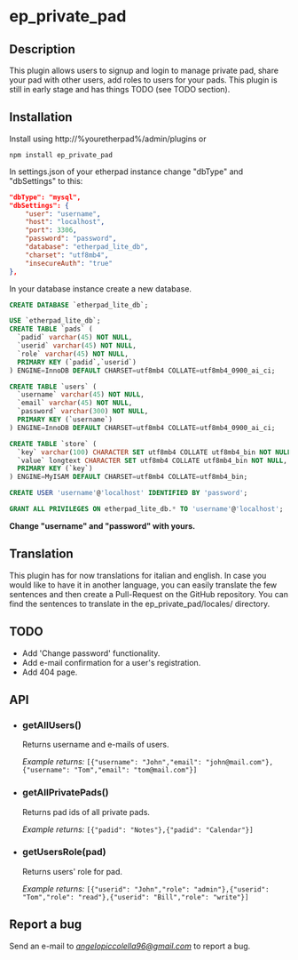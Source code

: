 # ep_private_pad

## Description
This plugin allows users to signup and login to manage private pad, share your pad with other users, add roles to users for your pads. This plugin is still in early stage and has things TODO (see TODO section).

## Installation
Install using http://%youretherpad%/admin/plugins or 
```node
npm install ep_private_pad
```

In settings.json of your etherpad instance change "dbType" and "dbSettings" to this:
```json
"dbType": "mysql",
"dbSettings": {
    "user": "username",
    "host": "localhost",
    "port": 3306,
    "password": "password",
    "database": "etherpad_lite_db",
    "charset": "utf8mb4",
    "insecureAuth": "true"
},
```

In your database instance create a new database.
```sql
CREATE DATABASE `etherpad_lite_db`;

USE `etherpad_lite_db`;
CREATE TABLE `pads` (
  `padid` varchar(45) NOT NULL,
  `userid` varchar(45) NOT NULL,
  `role` varchar(45) NOT NULL,
  PRIMARY KEY (`padid`,`userid`)
) ENGINE=InnoDB DEFAULT CHARSET=utf8mb4 COLLATE=utf8mb4_0900_ai_ci;

CREATE TABLE `users` (
  `username` varchar(45) NOT NULL,
  `email` varchar(45) NOT NULL,
  `password` varchar(300) NOT NULL,
  PRIMARY KEY (`username`)
) ENGINE=InnoDB DEFAULT CHARSET=utf8mb4 COLLATE=utf8mb4_0900_ai_ci;

CREATE TABLE `store` (
  `key` varchar(100) CHARACTER SET utf8mb4 COLLATE utf8mb4_bin NOT NULL,
  `value` longtext CHARACTER SET utf8mb4 COLLATE utf8mb4_bin NOT NULL,
  PRIMARY KEY (`key`)
) ENGINE=MyISAM DEFAULT CHARSET=utf8mb4 COLLATE=utf8mb4_bin;

CREATE USER 'username'@'localhost' IDENTIFIED BY 'password';

GRANT ALL PRIVILEGES ON etherpad_lite_db.* TO 'username'@'localhost';
```
**Change "username" and "password" with yours.**

## Translation
This plugin has for now translations for italian and english. In case you would like to have it in another language, you can easily translate the few sentences and then create a Pull-Request on the GitHub repository. You can find the sentences to translate in the ep_private_pad/locales/ directory.

## TODO
* Add 'Change password' functionality.
* Add e-mail confirmation for a user's registration.
* Add 404 page.

## API
* ### getAllUsers()
    Returns username and e-mails of users.
    
    *Example returns:* ``[{"username": "John","email": "john@mail.com"},{"username": "Tom","email": "tom@mail.com"}]``
* ### getAllPrivatePads()
    Returns pad ids of all private pads.
    
    *Example returns:* ``[{"padid": "Notes"},{"padid": "Calendar"}]``
* ### getUsersRole(pad)
    Returns users' role for pad.
    
    *Example returns:* ``[{"userid": "John","role": "admin"},{"userid": "Tom","role": "read"},{"userid": "Bill","role": "write"}]``

## Report a bug
Send an e-mail to *angelopiccolella96@gmail.com* to report a bug.